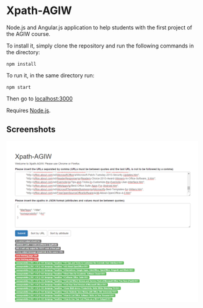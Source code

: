 # Xpath-AGIW
Node.js and Angular.js application to help students with the first project of the AGIW course. 

To install it, simply clone the repository and run the following commands in the directory: 
```
npm install
```
To run it, in the same directory run:
```
npm start
```
Then go to [localhost:3000](http://localhost:3000/)

Requires [Node.js](https://nodejs.org/it/).

## Screenshots
![screen 1](screenshots/capture1.png "screen 1")
